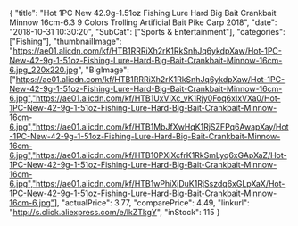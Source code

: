 {
	"title": "Hot 1PC New 42.9g-1.51oz Fishing Lure Hard Big Bait Crankbait Minnow 16cm-6.3  9 Colors Trolling Artificial Bait Pike Carp 2018",
	"date": "2018-10-31 10:30:20",
	"SubCat": ["Sports & Entertainment"],
	"categories": ["Fishing"],
	"thumbnailImage": "https://ae01.alicdn.com/kf/HTB1RRRiXh2rK1RkSnhJq6ykdpXaw/Hot-1PC-New-42-9g-1-51oz-Fishing-Lure-Hard-Big-Bait-Crankbait-Minnow-16cm-6.jpg_220x220.jpg",
	"BigImage": ["https://ae01.alicdn.com/kf/HTB1RRRiXh2rK1RkSnhJq6ykdpXaw/Hot-1PC-New-42-9g-1-51oz-Fishing-Lure-Hard-Big-Bait-Crankbait-Minnow-16cm-6.jpg","https://ae01.alicdn.com/kf/HTB1UxViXc_vK1Rjy0Foq6xIxVXa0/Hot-1PC-New-42-9g-1-51oz-Fishing-Lure-Hard-Big-Bait-Crankbait-Minnow-16cm-6.jpg","https://ae01.alicdn.com/kf/HTB1MbJfXwHqK1RjSZFPq6AwapXay/Hot-1PC-New-42-9g-1-51oz-Fishing-Lure-Hard-Big-Bait-Crankbait-Minnow-16cm-6.jpg","https://ae01.alicdn.com/kf/HTB10PXiXcfrK1RkSmLyq6xGApXaZ/Hot-1PC-New-42-9g-1-51oz-Fishing-Lure-Hard-Big-Bait-Crankbait-Minnow-16cm-6.jpg","https://ae01.alicdn.com/kf/HTB1wPhiXjDuK1RjSszdq6xGLpXaX/Hot-1PC-New-42-9g-1-51oz-Fishing-Lure-Hard-Big-Bait-Crankbait-Minnow-16cm-6.jpg"],
	"actualPrice": 3.77,
	"comparePrice": 4.49,
	"linkurl": "http://s.click.aliexpress.com/e/lkZTkgY",
	"inStock": 115
}
